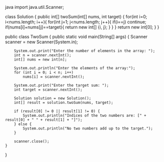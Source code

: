 java
import java.util.Scanner;

class Solution {
    public int[] twoSum(int[] nums, int target) {
        for(int i=0; i<nums.length; i++){
            for(int j=1; j<nums.length; j++){
                if(i==j) continue;
                if(nums[i]+nums[j]==target){
                    return new int[] {i, j};
                }
            }
        }
        return new int[0];
    }
}

public class TwoSum {
    public static void main(String[] args) {
        Scanner scanner = new Scanner(System.in);

        System.out.print("Enter the number of elements in the array: ");
        int n = scanner.nextInt();
        int[] nums = new int[n];

        System.out.println("Enter the elements of the array:");
        for (int i = 0; i < n; i++)
            nums[i] = scanner.nextInt();

        System.out.print("Enter the target sum: ");
        int target = scanner.nextInt();

        Solution solution = new Solution();
        int[] result = solution.twoSum(nums, target);

        if (result[0] != 0 || result[1] != 0) {
            System.out.println("Indices of the two numbers are: [" + result[0] + " " + result[1] + "]");
        } else {
            System.out.println("No two numbers add up to the target.");
        }

        scanner.close();
    }
}

